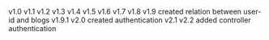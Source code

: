v1.0
v1.1
v1.2
v1.3
v1.4
v1.5
v1.6
v1.7
v1.8
v1.9 created relation between user-id and blogs v1.9.1 
v2.0 created authentication v2.1 v2.2 added controller authentication 